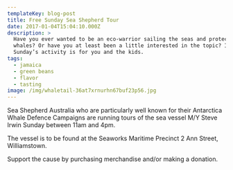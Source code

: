 ```yaml
---
templateKey: blog-post
title: Free Sunday Sea Shepherd Tour
date: 2017-01-04T15:04:10.000Z
description: >
  Have you ever wanted to be an eco-warrior sailing the seas and protecting
  whales? Or have you at least been a little interested in the topic? If so this
  Sunday’s activity is for you and the kids. 
tags:
  - jamaica
  - green beans
  - flavor
  - tasting
image: /img/whaletail-36at7xrnurhn67buf23p56.jpg
---
```

Sea Shepherd Australia who are particularly well known for their Antarctica Whale Defence Campaigns are running tours of the sea vessel M/Y Steve Irwin Sunday between 11am and 4pm.



The vessel is to be found at the Seaworks Maritime Precinct 2 Ann Street, Williamstown.



Support the cause by purchasing merchandise and/or making a donation.
